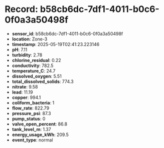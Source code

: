 # Record: b58cb6dc-7df1-4011-b0c6-0f0a3a50498f

- **sensor_id**: b58cb6dc-7df1-4011-b0c6-0f0a3a50498f
- **location**: Zone-3
- **timestamp**: 2025-05-19T02:41:23.223146
- **pH**: 7.11
- **turbidity**: 2.78
- **chlorine_residual**: 0.22
- **conductivity**: 782.5
- **temperature_C**: 24.7
- **dissolved_oxygen**: 5.51
- **total_dissolved_solids**: 774.3
- **nitrate**: 9.58
- **lead**: 11.19
- **copper**: 994.1
- **coliform_bacteria**: 1
- **flow_rate**: 822.79
- **pressure_psi**: 87.3
- **pump_status**: 0
- **valve_open_percent**: 86.8
- **tank_level_m**: 1.37
- **energy_usage_kWh**: 209.5
- **event_type**: normal